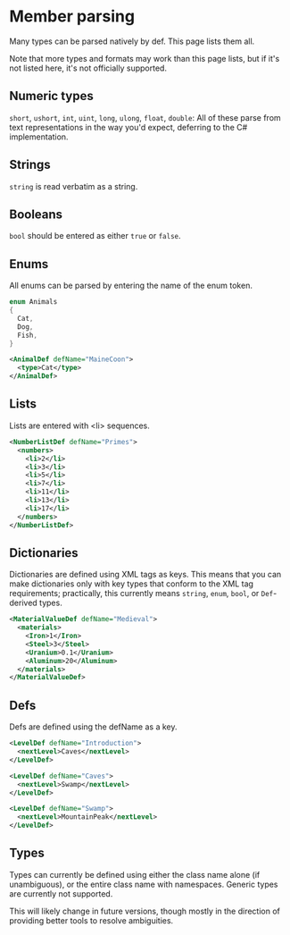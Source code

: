 # Member parsing

Many types can be parsed natively by def. This page lists them all.

Note that more types and formats may work than this page lists, but if it's not listed here, it's not officially supported.

## Numeric types

`short`, `ushort`, `int`, `uint`, `long`, `ulong`, `float`, `double`: All of these parse from text representations in the way you'd expect, deferring to the C# implementation.

## Strings

`string` is read verbatim as a string.

## Booleans

`bool` should be entered as either `true` or `false`.

## Enums

All enums can be parsed by entering the name of the enum token.

```cs
enum Animals
{
  Cat,
  Dog,
  Fish,
}
```
```xml
<AnimalDef defName="MaineCoon">
  <type>Cat</type>
</AnimalDef>
```

## Lists

Lists are entered with &lt;li&gt; sequences.

```xml
<NumberListDef defName="Primes">
  <numbers>
    <li>2</li>
    <li>3</li>
    <li>5</li>
    <li>7</li>
    <li>11</li>
    <li>13</li>
    <li>17</li>
  </numbers>
</NumberListDef>
```

## Dictionaries

Dictionaries are defined using XML tags as keys. This means that you can make dictionaries only with key types that conform to the XML tag requirements; practically, this currently means `string`, `enum`, `bool`, or `Def`-derived types.

```xml
<MaterialValueDef defName="Medieval">
  <materials>
    <Iron>1</Iron>
    <Steel>3</Steel>
    <Uranium>0.1</Uranium>
    <Aluminum>20</Aluminum>
  </materials>
</MaterialValueDef>
```

## Defs

Defs are defined using the defName as a key.

```xml
<LevelDef defName="Introduction">
  <nextLevel>Caves</nextLevel>
</LevelDef>

<LevelDef defName="Caves">
  <nextLevel>Swamp</nextLevel>
</LevelDef>

<LevelDef defName="Swamp">
  <nextLevel>MountainPeak</nextLevel>
</LevelDef>
```

## Types

Types can currently be defined using either the class name alone (if unambiguous), or the entire class name with namespaces. Generic types are currently not supported.

This will likely change in future versions, though mostly in the direction of providing better tools to resolve ambiguities.
